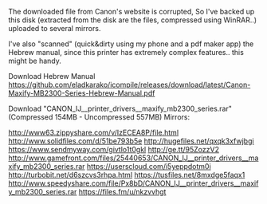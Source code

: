 The downloaded file from Canon's website is corrupted,
So I've backed up this disk (extracted from the disk are the files, compressed using WinRAR..)
uploaded to several mirrors.

I've also "scanned" (quick&dirty using my phone and a pdf maker app) the Hebrew manual,
since this printer has extremely complex features.. this might be handy.

Download Hebrew Manual
<a href="https://github.com/eladkarako/icompile/releases/download/latest/Canon-Maxify-MB2300-Series-Hebrew-Manual.pdf">https://github.com/eladkarako/icompile/releases/download/latest/Canon-Maxify-MB2300-Series-Hebrew-Manual.pdf</a>

Download "CANON_IJ__printer_drivers__maxify_mb2300_series.rar" (Compressed 154MB - Uncompressed 557MB)
Mirrors:
<div code-like box-like>
<a mirror rel="nofollow" target="_blank" href="http://www63.zippyshare.com/v/IzECEA8P/file.html">http://www63.zippyshare.com/v/IzECEA8P/file.html</a>
<a mirror rel="nofollow" target="_blank" href="http://www.solidfiles.com/d/51be793b5e">http://www.solidfiles.com/d/51be793b5e</a>
<a mirror rel="nofollow" target="_blank" href="http://hugefiles.net/qxqk3xfwjbgi">http://hugefiles.net/qxqk3xfwjbgi</a>
<a mirror rel="nofollow" target="_blank" href="https://www.sendmyway.com/givtlo1t0gkl">https://www.sendmyway.com/givtlo1t0gkl</a>
<a mirror rel="nofollow" target="_blank" href="http://ge.tt/95ZozzV2">http://ge.tt/95ZozzV2</a>
<a mirror rel="nofollow" target="_blank" href="http://www.gamefront.com/files/25440653/CANON_IJ__printer_drivers__maxify_mb2300_series.rar">http://www.gamefront.com/files/25440653/CANON_IJ__printer_drivers__maxify_mb2300_series.rar</a>
<a mirror rel="nofollow" target="_blank" href="https://userscloud.com/i5yeppdotm0i">https://userscloud.com/i5yeppdotm0i</a>
<a mirror rel="nofollow" target="_blank" href="http://turbobit.net/d6szcvs3rhpa.html">http://turbobit.net/d6szcvs3rhpa.html</a>
<a mirror rel="nofollow" target="_blank" href="https://tusfiles.net/8mxdge5faqx1">https://tusfiles.net/8mxdge5faqx1</a>
<a mirror rel="nofollow" target="_blank" href="http://www.speedyshare.com/file/Px8bD/CANON_IJ__printer_drivers__maxify_mb2300_series.rar">http://www.speedyshare.com/file/Px8bD/CANON_IJ__printer_drivers__maxify_mb2300_series.rar</a>
<a mirror rel="nofollow" target="_blank" href="https://files.fm/u/nkzvvhgt">https://files.fm/u/nkzvvhgt</a>
</div>